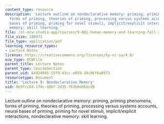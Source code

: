 ```yaml
---
content_type: resource
description: 'Lecture outline on nondeclarative memory: priming, priming phenomena,
  forms of priming, theories of priming, processing versus systems accounts, neural
  bases of priming, priming for novel stimuli, implicit/explicit interactions, nondeclarative
  memory: skill learning.'
file: /ol-ocw-studio-app/courses/9-081-human-memory-and-learning-fall-2002/0e9fcc041f4cd8bf2d35763b0dd65cd8_lecnote9.pdf
file_size: 198971
file_type: application/pdf
learning_resource_types:
- Lecture Notes
license: https://creativecommons.org/licenses/by-nc-sa/4.0/
ocw_type: OCWFile
parent_title: Lecture Notes
parent_type: CourseSection
parent_uid: 64924945-15f9-d3cc-e059-34c06f6a0973
resourcetype: Document
title: 'Lecture 9: Nondeclarative Memory'
uid: 0e9fcc04-1f4c-d8bf-2d35-763b0dd65cd8
---
```

Lecture outline on nondeclarative memory: priming, priming phenomena, forms of priming, theories of priming, processing versus systems accounts, neural bases of priming, priming for novel stimuli, implicit/explicit interactions, nondeclarative memory: skill learning.